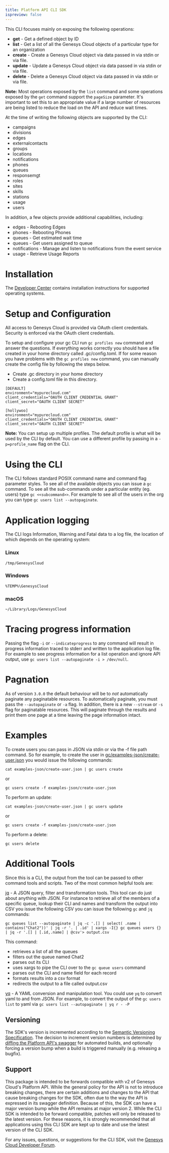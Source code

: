 ```yaml
---
title: Platform API CLI SDK
ispreview: false
---
```


This CLI focuses mainly on exposing the following operations:

- **get** - Get a defined object by ID
- **list** - Get a list of all the Genesys Cloud objects of a particular type for an organization
- **create** - Create a Genesys Cloud object via data passed in via stdin or via file.
- **update** - Update a Genesys Cloud object via data passed in via stdin or via file.
- **delete** - Delete a Genesys Cloud object via data passed in via stdin or via file.

**Note:** Most operations exposed by the `list` command and some operations exposed by the `get` command support the `pageSize` parameter. It's important to set this to an appropriate value if a large number of resources are being listed to reduce the load on the API and reduce wait times.

At the time of writing the following objects are supported by the CLI:
- campaigns
- divisions
- edges
- externalcontacts
- groups
- locations
- notifications
- phones
- queues
- responsemgt
- roles
- sites
- skills
- stations
- usage
- users

In addition, a few objects provide additional capabilities, including:
- edges - Rebooting Edges
- phones - Rebooting Phones
- queues - Get estimated wait time
- queues - Get users assigned to queue
- notifications - Manage and listen to notifications from the event service
- usage - Retrieve Usage Reports

# Installation

The [Developer Center](https://developer.mypurecloud.com/api/rest/command-line-interface/) contains installation instructions for supported operating systems.

# Setup and Configuration
All access to Genesys Cloud is provided via OAuth client credentials.  Security is enforced via the OAuth client credentials.

To setup and configure your gc CLI run `gc profiles new` command and answer the questions.  If everything works correctly you should have a file created in your home directory called .gc/config.toml.  If for some reason you have problems with the `gc profiles new` command, you can manually create the config file by following the steps below.

-  Create .gc directory in your home directory
-  Create a config.toml file in this directory.

```
[DEFAULT]
environment="mypurecloud.com" 
client_credentials="OAUTH CLIENT CREDENTIAL GRANT"
client_secret="OAUTH CLIENT SECRET"

[hollywoo]
environment="mypurecloud.com"
client_credentials="OAUTH CLIENT CREDENTIAL GRANT"
client_secret="OAUTH CLIENT SECRET"
```

**Note:** You can setup up multiple profiles.  The default profile is what will be used by the CLI by default.  You can use a different profile by passing in a `-p=profile_name` flag on the CLI.

# Using the CLI
The CLI follows standard POSIX command name and command flag parameter styles.  To see all of the available objects you can issue a `gc` command.  To see all the sub-commands under a particular entity (eg. users) type `gc <<subcommand>>`.  For example to see all of the users in the org you can type `gc users list --autopaginate`.

# Application logging
The CLI logs Information, Warning and Fatal data to a log file, the location of which depends on the operating system:

### Linux
`/tmp/GenesysCloud`

### Windows
`%TEMP%\GenesysCloud`

### macOS
`~/Library/Logs/GenesysCloud`

# Tracing progress information
Passing the flag `-i` or `--indicateprogress` to any command will result in progress information traced to stderr and written to the application log file.  For example to see progress information for a list operation and ignore API output, use `gc users list --autopaginate -i > /dev/null`.

# Pagnation
As of version `3.0.0` the default behaviour will be to *not* automatically paginate any paginatable resources. To automatically paginate, you must pass the `--autopaginate` or `-a` flag. In addition, there is a new `--stream` or `-s` flag for paginatable resources. This will paginate through the results and print them one page at a time leaving the page information intact.

# Examples

To create users you can pass in JSON via stdin or via the -f file path command.  So for example, to create the user in [gc/examples-json/create-user.json](https://github.com/MyPureCloud/platform-client-sdk-cli/blob/main/build/gc/example-json/create-user.json) you would issue the following commands:

```
cat examples-json/create-user.json | gc users create
```

or

```
gc users create -f examples-json/create-user.json
```

To perform an update:

```
cat examples-json/create-user.json | gc users update 
```

or

```
gc users create -f examples-json/create-user.json 
```

To perform a delete:

```
gc users delete 
```

# Additional Tools
Since this is a CLI, the output from the tool can be passed to other command tools and scripts.  Two of the most common helpful tools are:

[jq](https://stedolan.github.io/jq/) - A JSON query, filter and transformation tools.  This tool can do just about anything with JSON.  For instance to retrieve all of the members of a specific queue, lookup their CLI and names and transform the output into CSV you issue the following CSV you can issue the following `gc` and `jq` commands:

```
gc queues list --autopaginate | jq -c '.[] | select( .name | contains("Chat2"))' | jq -r '. | .id' | xargs -I{} gc queues users {} | jq -r '.[] | [.id,.name] | @csv'> output.csv
```

This command:
- retrieves a list of all the queues
- filters out the queue named Chat2 
- parses out its CLI
- uses xargs to pipe the CLI over to the `gc queue users` command
- parses out the CLI and name field for each record
- formats results into a csv format 
- redirects the output to a file called output.csv

[yq](https://github.com/mikefarah/yq) - A YAML conversion and manipulation tool.  You could use `yq` to convert yaml to and from JSON.  For example, to convert the output of the `gc users list` to yaml via `gc users list --autopaginate | yq r - -P`

## Versioning

The SDK's version is incremented according to the [Semantic Versioning Specification](https://semver.org/). The decision to increment version numbers is determined by [diffing the Platform API's swagger](https://github.com/purecloudlabs/platform-client-sdk-common/blob/master/modules/swaggerDiff.js) for automated builds, and optionally forcing a version bump when a build is triggered manually (e.g. releasing a bugfix).


## Support

This package is intended to be forwards compatible with v2 of Genesys Cloud's Platform API. While the general policy for the API is not to introduce breaking changes, there are certain additions and changes to the API that cause breaking changes for the SDK, often due to the way the API is expressed in its swagger definition. Because of this, the SDK can have a major version bump while the API remains at major version 2. While the CLI SDK is intended to be forward compatible, patches will only be released to the latest version. For these reasons, it is strongly recommended that all applications using this CLI SDK are kept up to date and use the latest version of the CLI SDK.

For any issues, questions, or suggestions for the CLI SDK, visit the [Genesys Cloud Developer Forum](https://developer.mypurecloud.com/forum/).

